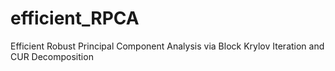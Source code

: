 # efficient_RPCA
Efficient Robust Principal Component Analysis via Block Krylov Iteration and CUR Decomposition
